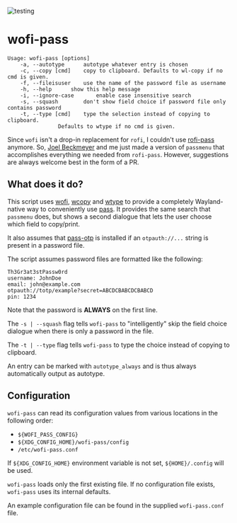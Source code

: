 ![testing](https://github.com/schmidtandreas/wofi-pass/actions/workflows/testing.yml/badge.svg)

# wofi-pass
```
Usage: wofi-pass [options]
	-a, --autotype		autotype whatever entry is chosen
	-c, --copy [cmd]	copy to clipboard. Defaults to wl-copy if no cmd is given.
	-f, --fileisuser	use the name of the password file as username
	-h, --help		show this help message
	-i, --ignore-case		enable case insensitive search
	-s, --squash		don't show field choice if password file only contains password
	-t, --type [cmd]	type the selection instead of copying to clipboard.
				Defaults to wtype if no cmd is given.
```

Since `wofi` isn't a drop-in replacement for `rofi`,
I couldn't use [rofi-pass](https://github.com/carnager/rofi-pass) anymore.
So, [Joel Beckmeyer](https://github.com/TinfoilSubmarine) and me just made
a version of `passmenu` that accomplishes everything we needed from `rofi-pass`. 
However, suggestions are always welcome best in the form of a PR.

## What does it do?
This script uses [wofi](https://hg.sr.ht/~scoopta/wofi),
[wcopy](https://github.com/bugaevc/wl-clipboard) and 
[wtype](https://github.com/atx/wtype) to provide a completely 
Wayland-native way to conveniently use [pass](https://www.passwordstore.org/). 
It provides the same search that `passmenu` does, but shows a second dialogue 
that lets the user choose which field to copy/print.

It also assumes that [pass-otp](https://github.com/tadfisher/pass-otp) is 
installed if an `otpauth://...` string is present in a password file.

The script assumes password files are formatted like the following:
```
Th3Gr3at3stPassw0rd
username: JohnDoe
email: john@example.com
otpauth://totp/example?secret=ABCDCBABCDCBABCD
pin: 1234
```
Note that the password is **ALWAYS** on the first line.

The `-s | --squash` flag tells `wofi-pass` to "intelligently" skip 
the field choice dialogue when there is only a password in the file.

The `-t | --type` flag tells `wofi-pass` to type the choice
instead of copying to clipboard.

An entry can be marked with `autotype_always` and
is thus always automatically output as autotype.

## Configuration

`wofi-pass` can read its configuration values from various locations
in the following order:
* `${WOFI_PASS_CONFIG}`
* `${XDG_CONFIG_HOME}/wofi-pass/config`
* `/etc/wofi-pass.conf`

If `${XDG_CONFIG_HOME}` environment variable is not set,
`${HOME}/.config` will be used.

`wofi-pass` loads only the first existing file.
If no configuration file exists, `wofi-pass` uses its internal defaults.

An example configuration file can be found in the supplied `wofi-pass.conf` file.
